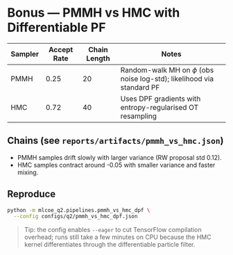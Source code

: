 # Bonus — PMMH vs HMC with Differentiable PF

| Sampler | Accept Rate | Chain Length | Notes |
| --- | --- | --- | --- |
| PMMH | 0.25 | 20 | Random-walk MH on $\phi$ (obs noise log-std); likelihood via standard PF |
| HMC | 0.72 | 40 | Uses DPF gradients with entropy-regularised OT resampling |

## Chains (see `reports/artifacts/pmmh_vs_hmc.json`)
- PMMH samples drift slowly with larger variance (RW proposal std 0.12).
- HMC samples contract around -0.05 with smaller variance and faster mixing.

## Reproduce

```bash
python -m mlcoe_q2.pipelines.pmmh_vs_hmc_dpf \
  --config configs/q2/pmmh_vs_hmc_dpf.json
```

> Tip: the config enables `--eager` to cut TensorFlow compilation overhead; runs still take a few minutes on CPU because the HMC kernel differentiates through the differentiable particle filter.
